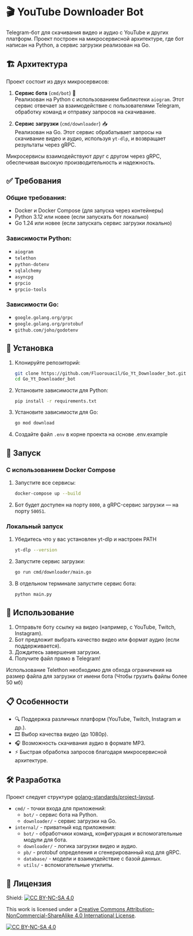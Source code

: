 # 🎬 YouTube Downloader Bot

Telegram-бот для скачивания видео и аудио с YouTube и других платформ. Проект построен на микросервисной архитектуре, где бот написан на Python, а сервис загрузки реализован на Go.

## 🏗️ Архитектура

Проект состоит из двух микросервисов:

1. **Сервис бота** (`cmd/bot`) 🤖  
   Реализован на Python с использованием библиотеки `aiogram`. Этот сервис отвечает за взаимодействие с пользователями Telegram, обработку команд и отправку запросов на скачивание.

2. **Сервис загрузки** (`cmd/downloader`) 📥  
   Реализован на Go. Этот сервис обрабатывает запросы на скачивание видео и аудио, используя `yt-dlp`, и возвращает результаты через gRPC.

Микросервисы взаимодействуют друг с другом через gRPC, обеспечивая высокую производительность и надежность.

## ✅ Требования

### Общие требования:
- Docker и Docker Compose (для запуска через контейнеры)
- Python 3.12 или новее (если запускать бот локально)
- Go 1.24 или новее (если запускать сервис загрузки локально)

### Зависимости Python:
- `aiogram`
- `telethon`
- `python-dotenv`
- `sqlalchemy`
- `asyncpg`
- `grpcio`
- `grpcio-tools`

### Зависимости Go:
- `google.golang.org/grpc`
- `google.golang.org/protobuf`
- `github.com/joho/godotenv`

## 🔧 Установка

1. Клонируйте репозиторий:

   ```bash
   git clone https://github.com/Fluorouacil/Go_Yt_Downloader_bot.git
   cd Go_Yt_Downloader_bot
   ```

2. Установите зависимости для Python:

   ```bash
   pip install -r requirements.txt
   ```

3. Установите зависимости для Go:

   ```bash
   go mod download
   ```

4. Создайте файл `.env` в корне проекта на основе .env.example

## 🚀 Запуск

### С использованием Docker Compose

1. Запустите все сервисы:

   ```bash
   docker-compose up --build
   ```

2. Бот будет доступен на порту `8000`, а gRPC-сервис загрузки — на порту `50051`.

### Локальный запуск

1. Убедитесь что у вас установлен yt-dlp и настроен PATH

   ```bash
   yt-dlp --version
   ```

2. Запустите сервис загрузки:

   ```bash
   go run cmd/downloader/main.go
   ```

3. В отдельном терминале запустите сервис бота:

   ```bash
   python main.py
   ```

## 📱 Использование

1. Отправьте боту ссылку на видео (например, с YouTube, Twitch, Instagram).
2. Бот предложит выбрать качество видео или формат аудио (если поддерживается).
3. Дождитесь завершения загрузки.
4. Получите файл прямо в Telegram!

Использование Telethon необходимо для обхода ограничения на размер файла для загрузки от имени бота (Чтобы грузить файлы более 50 мб)

## 📋 Особенности

- 🔍 Поддержка различных платформ (YouTube, Twitch, Instagram и др.).
- 🎞️ Выбор качества видео (до 1080p).
- 🎧 Возможность скачивания аудио в формате MP3.
- ⚡ Быстрая обработка запросов благодаря микросервисной архитектуре.

## 🛠️ Разработка

Проект следует структуре [golang-standards/project-layout](https://github.com/golang-standards/project-layout).

- `cmd/` - точки входа для приложений:
  - `bot/` - сервис бота на Python.
  - `downloader/` - сервис загрузки на Go.
- `internal/` - приватный код приложения:
  - `bot/` - обработчики команд, конфигурация и вспомогательные модули для бота.
  - `downloader/` - логика загрузки видео и аудио.
  - `pb/` - protobuf определения и сгенерированный код для gRPC.
  - `database/` - модели и взаимодействие с базой данных.
  - `utils/` - вспомогательные утилиты.

## 📜 Лицензия

Shield: [![CC BY-NC-SA 4.0][cc-by-nc-sa-shield]][cc-by-nc-sa]

This work is licensed under a
[Creative Commons Attribution-NonCommercial-ShareAlike 4.0 International License][cc-by-nc-sa].

[![CC BY-NC-SA 4.0][cc-by-nc-sa-image]][cc-by-nc-sa]

[cc-by-nc-sa]: http://creativecommons.org/licenses/by-nc-sa/4.0/
[cc-by-nc-sa-image]: https://licensebuttons.net/l/by-nc-sa/4.0/88x31.png
[cc-by-nc-sa-shield]: https://img.shields.io/badge/License-CC%20BY--NC--SA%204.0-lightgrey.svg
